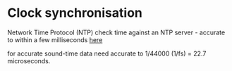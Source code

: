 # Clock synchronisation
Network Time Protocol (NTP)
check time against an NTP server - accurate to within a few milliseconds [here](https://books.google.com.au/books?id=rrkrDwAAQBAJ&pg=PA126&lpg=PA126&dq=synchronise+raspberry+pis+with+NTC&source=bl&ots=MhIL5y4hA0&sig=Doc-Y1ouhWJdYNnEnrEefqNo8bw&hl=en&sa=X&ved=0ahUKEwj769CJ6dXWAhUMS7wKHeLhDEMQ6AEIPTAG#v=onepage&q=synchronise%20raspberry%20pis%20with%20NTC&f=false)

for accurate sound-time data need accurate to 1/44000 (1/fs) = 22.7 microseconds.
